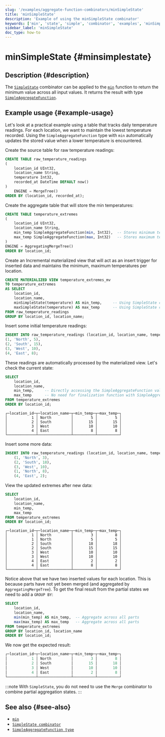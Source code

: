 ```yaml
---
slug: '/examples/aggregate-function-combinators/minSimpleState'
title: 'minSimpleState'
description: 'Example of using the minSimpleState combinator'
keywords: ['min', 'state', 'simple', 'combinator', 'examples', 'minSimpleState']
sidebar_label: 'minSimpleState'
doc_type: how-to
---
```


# minSimpleState {#minsimplestate}

## Description {#description}

The [`SimpleState`](/sql-reference/aggregate-functions/combinators#-simplestate) combinator can be applied to the [`min`](/sql-reference/aggregate-functions/reference/min)
function to return the minimum value across all input values. It returns the 
result with type [`SimpleAggregateFunction`](/docs/sql-reference/data-types/simpleaggregatefunction).

## Example usage {#example-usage}

Let's look at a practical example using a table that tracks daily temperature 
readings. For each location, we want to maintain the lowest temperature recorded.
Using the `SimpleAggregateFunction` type with `min` automatically updates the 
stored value when a lower temperature is encountered.

Create the source table for raw temperature readings:

```sql
CREATE TABLE raw_temperature_readings
(
    location_id UInt32,
    location_name String,
    temperature Int32,
    recorded_at DateTime DEFAULT now()
)
    ENGINE = MergeTree()
ORDER BY (location_id, recorded_at);
```

Create the aggregate table that will store the min temperatures:

```sql
CREATE TABLE temperature_extremes
(
    location_id UInt32,
    location_name String,
    min_temp SimpleAggregateFunction(min, Int32),  -- Stores minimum temperature
    max_temp SimpleAggregateFunction(max, Int32)   -- Stores maximum temperature
)
ENGINE = AggregatingMergeTree()
ORDER BY location_id;
```

Create an Incremental materialized view that will act as an insert trigger
for inserted data and maintains the minimum, maximum temperatures per location.

```sql
CREATE MATERIALIZED VIEW temperature_extremes_mv
TO temperature_extremes
AS SELECT
    location_id,
    location_name,
    minSimpleState(temperature) AS min_temp,     -- Using SimpleState combinator
    maxSimpleState(temperature) AS max_temp      -- Using SimpleState combinator
FROM raw_temperature_readings
GROUP BY location_id, location_name;
```

Insert some initial temperature readings:

```sql
INSERT INTO raw_temperature_readings (location_id, location_name, temperature) VALUES
(1, 'North', 5),
(2, 'South', 15),
(3, 'West', 10),
(4, 'East', 8);
```

These readings are automatically processed by the materialized view. Let's check
the current state:

```sql
SELECT
    location_id,
    location_name,
    min_temp,     -- Directly accessing the SimpleAggregateFunction values
    max_temp      -- No need for finalization function with SimpleAggregateFunction
FROM temperature_extremes
ORDER BY location_id;
```

```response
┌─location_id─┬─location_name─┬─min_temp─┬─max_temp─┐
│           1 │ North         │        5 │        5 │
│           2 │ South         │       15 │       15 │
│           3 │ West          │       10 │       10 │
│           4 │ East          │        8 │        8 │
└─────────────┴───────────────┴──────────┴──────────┘
```

Insert some more data:

```sql
INSERT INTO raw_temperature_readings (location_id, location_name, temperature) VALUES
    (1, 'North', 3),
    (2, 'South', 18),
    (3, 'West', 10),
    (1, 'North', 8),
    (4, 'East', 2);
```

View the updated extremes after new data:

```sql
SELECT
    location_id,
    location_name,
    min_temp,  
    max_temp
FROM temperature_extremes
ORDER BY location_id;
```

```response
┌─location_id─┬─location_name─┬─min_temp─┬─max_temp─┐
│           1 │ North         │        3 │        8 │
│           1 │ North         │        5 │        5 │
│           2 │ South         │       18 │       18 │
│           2 │ South         │       15 │       15 │
│           3 │ West          │       10 │       10 │
│           3 │ West          │       10 │       10 │
│           4 │ East          │        2 │        2 │
│           4 │ East          │        8 │        8 │
└─────────────┴───────────────┴──────────┴──────────┘
```

Notice above that we have two inserted values for each location. This is because
parts have not yet been merged (and aggregated by `AggregatingMergeTree`). To get
the final result from the partial states we need to add a `GROUP BY`:

```sql
SELECT
    location_id,
    location_name,
    min(min_temp) AS min_temp,  -- Aggregate across all parts 
    max(max_temp) AS max_temp   -- Aggregate across all parts
FROM temperature_extremes
GROUP BY location_id, location_name
ORDER BY location_id;
```

We now get the expected result:

```sql
┌─location_id─┬─location_name─┬─min_temp─┬─max_temp─┐
│           1 │ North         │        3 │        8 │
│           2 │ South         │       15 │       18 │
│           3 │ West          │       10 │       10 │
│           4 │ East          │        2 │        8 │
└─────────────┴───────────────┴──────────┴──────────┘
```

:::note
With `SimpleState`, you do not need to use the `Merge` combinator to combine
partial aggregation states.
:::

## See also {#see-also}
- [`min`](/sql-reference/aggregate-functions/reference/min)
- [`SimpleState combinator`](/sql-reference/aggregate-functions/combinators#-simplestate)
- [`SimpleAggregateFunction type`](/sql-reference/data-types/simpleaggregatefunction)
